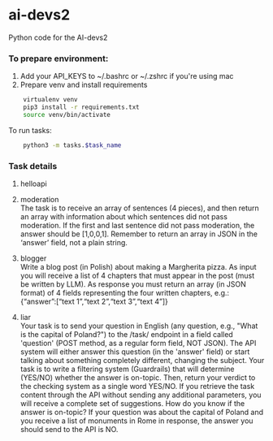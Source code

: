 # ai-devs2
Python code for the AI-devs2 


### To prepare environment: 
1. Add your API_KEYS to ~/.bashrc or ~/.zshrc if you're using mac
2. Prepare venv and install requirements
```bash
    virtualenv venv
    pip3 install -r requirements.txt
    source venv/bin/activate
```

To run tasks:
```bash
    python3 -m tasks.$task_name
```

### Task details

1. helloapi
    
2. moderation  
    The task is to receive an array of sentences (4 pieces), and then return an array with information about which sentences did not pass moderation. If the first and last sentence did not pass moderation, the answer should be [1,0,0,1]. Remember to return an array in JSON in the ‘answer’ field, not a plain string.

3. blogger  
    Write a blog post (in Polish) about making a Margherita pizza. As input you will receive a list of 4 chapters that must appear in the post (must be written by LLM). As response you must return an array (in JSON format) of 4 fields representing the four written chapters, e.g.: {“answer”:[“text 1”,“text 2”,“text 3”,“text 4”]}

4. liar  
    Your task is to send your question in English (any question, e.g., "What is the capital of Poland?") to the /task/ endpoint in a field called 'question' (POST method, as a regular form field, NOT JSON). The API system will either answer this question (in the 'answer' field) or start talking about something completely different, changing the subject. Your task is to write a filtering system (Guardrails) that will determine (YES/NO) whether the answer is on-topic. Then, return your verdict to the checking system as a single word YES/NO. If you retrieve the task content through the API without sending any additional parameters, you will receive a complete set of suggestions. How do you know if the answer is on-topic? If your question was about the capital of Poland and you receive a list of monuments in Rome in response, the answer you should send to the API is NO.